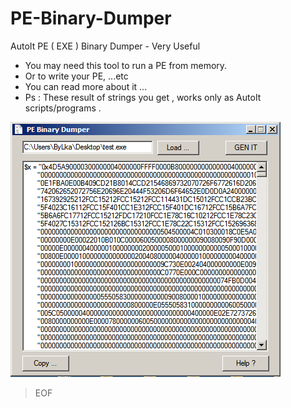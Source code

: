 # PE-Binary-Dumper
AutoIt PE ( EXE ) Binary Dumper - Very Useful
- You may need this tool to run a PE from memory.
- Or to write your PE, ...etc
- You can read more about it ...
- Ps : These result of strings you get , works only as AutoIt scripts/programs .

![alt text](screenshot_pebd.bmp "nag !")

> EOF
